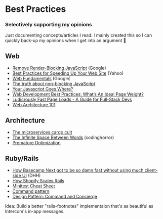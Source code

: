 # Best Practices
### Selectively supporting my opinions
Just documenting concepts/articles I read. I mainly created this so I can quickly back-up my opinions when I get into an argument :grimacing:

## Web
- [Remove Render-Blocking JavaScript](https://developers.google.com/speed/docs/insights/BlockingJS) (Google)
- [Best Practices for Speeding Up Your Web Site](https://developer.yahoo.com/performance/rules.html) (Yahoo)
- [Web Fundamentals](https://developers.google.com/web/fundamentals/) (Google)
- [The truth about non-blocking JavaScript](http://calendar.perfplanet.com/2010/the-truth-about-non-blocking-javascript/)
- [Your Javascript Goes Where?](http://elegantcode.com/2010/03/30/your-javascript-goes-where/)
- [Web Development Best Practices: What’s An Ideal Page Weight?](http://dyn.com/blog/web-development-best-practices-whats-an-ideal-page-weight/)
- [Ludicrously Fast Page Loads - A Guide for Full-Stack Devs](http://www.nateberkopec.com/2015/10/07/frontend-performance-chrome-timeline.html)
- [Web Architecture 101](https://engineering.videoblocks.com/web-architecture-101-a3224e126947)

## Architecture
- [The microservices cargo cult](http://www.stavros.io/posts/microservices-cargo-cult/)
- [The Infinite Space Between Words](http://blog.codinghorror.com/the-infinite-space-between-words/) (codinghorror)
- [Premature Optimization](http://programmers.stackexchange.com/questions/80084/is-premature-optimization-really-the-root-of-all-evil)

## Ruby/Rails
- [How Basecamp Next got to be so damn fast without using much client-side UI](https://signalvnoise.com/posts/3112-how-basecamp-next-got-to-be-so-damn-fast-without-using-much-client-side-ui) (DHH)
- [How Shopify Scales Rails](http://www.slideshare.net/jduff/how-shopify-scales-rails-20443485)
- [Minitest Cheat Sheet](http://chriskottom.com/freebies/cheatsheets_free.pdf)
- [Command pattern](https://drivy.engineering/code_simplicity_command_pattern/)
- [Design Pattern: Command and Concierge](http://www.sihui.io/design-pattern-command)

Idea: Build a better "rails-footnotes" implementaion that's as beautiful as Intercom's in-app messages.
